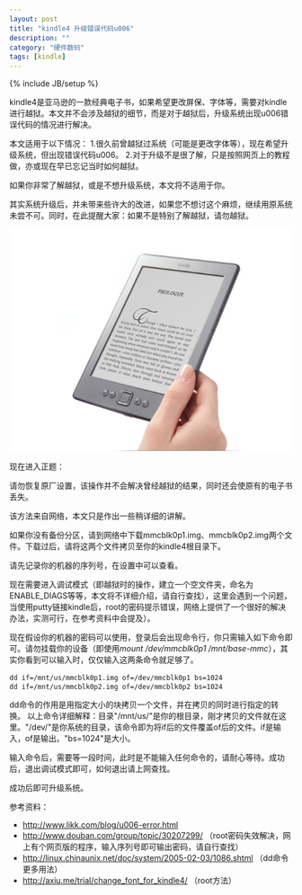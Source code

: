 ```yaml
---
layout: post
title: "kindle4 升级错误代码u006"
description: ""
category: "硬件数码"
tags: [kindle]
---
```

{% include JB/setup %}

kindle4是亚马逊的一款经典电子书，如果希望更改屏保、字体等，需要对kindle进行越狱。本文并不会涉及越狱的细节，而是对于越狱后，升级系统出现u006错误代码的情况进行解决。

本文适用于以下情况：
1.很久前曾越狱过系统（可能是更改字体等），现在希望升级系统，但出现错误代码u006。
2.对于升级不是很了解，只是按照网页上的教程做，亦或现在早已忘记当时如何越狱。

如果你非常了解越狱，或是不想升级系统，本文将不适用于你。

其实系统升级后，并未带来些许大的改进，如果您不想讨这个麻烦，继续用原系统未尝不可。同时，在此提醒大家：如果不是特别了解越狱，请勿越狱。

<p><img src="/images/blogImgs/kindle-4.jpg"></p>

现在进入正题：

请勿恢复原厂设置，该操作并不会解决曾经越狱的结果，同时还会使原有的电子书丢失。

该方法来自网络，本文只是作出一些稍详细的讲解。

如果你没有备份分区，请到网络中下载mmcblk0p1.img、mmcblk0p2.img两个文件。下载过后，请将这两个文件拷贝至你的kindle4根目录下。

请先记录你的机器的序列号，在设置中可以查看。

现在需要进入调试模式（即越狱时的操作，建立一个空文件夹，命名为ENABLE_DIAGS等等，本文将不详细介绍，请自行查找），这里会遇到一个问题，当使用putty链接kindle后，root的密码提示错误，网络上提供了一个很好的解决办法，实测可行，在参考资料中会提及）。

现在假设你的机器的密码可以使用，登录后会出现命令行，你只需输入如下命令即可。请勿挂载你的设备（即使用*mount /dev/mmcblk0p1 /mnt/base-mmc*），其实你看到可以输入时，仅仅输入这两条命令就足够了。

    dd if=/mnt/us/mmcblk0p1.img of=/dev/mmcblk0p1 bs=1024
    dd if=/mnt/us/mmcblk0p2.img of=/dev/mmcblk0p2 bs=1024

dd命令的作用是用指定大小的块拷贝一个文件，并在拷贝的同时进行指定的转换。
以上命令详细解释：目录"/mnt/us/"是你的根目录，刚才拷贝的文件就在这里。"/dev/"是你系统的目录，该命令即为将if后的文件覆盖of后的文件。if是输入，of是输出。"bs=1024"是大小。

输入命令后，需要等一段时间，此时是不能输入任何命令的，请耐心等待。成功后，退出调试模式即可，如何退出请上网查找。

成功后即可升级系统。

参考资料：
- <http://www.likk.com/blog/u006-error.html> 
- <http://www.douban.com/group/topic/30207299/> （root密码失效解决，网上有个网页版的程序，输入序列号即可输出密码，请自行查找）
- <http://linux.chinaunix.net/doc/system/2005-02-03/1086.shtml> （dd命令更多用法）
- <http://axiu.me/trial/change_font_for_kindle4/> （root方法）
